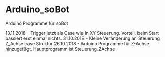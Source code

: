 # Arduino_soBot
Arduino Programme für soBot

13.11.2018  - Trigger jetzt als Case wie in XY Steuerung. Vorteil, beim Start passiert erst einmal nichts.
31.10.2018  - Kleine Veränderung an Steuerung Z_Achse case Struktur
26.10.2018  - Arduino Programme für Z-Achse hinzugefügt. Hauptprogramm ist Steuerung_ZAchse
